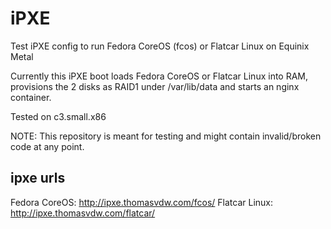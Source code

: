 # iPXE

Test iPXE config to run Fedora CoreOS (fcos) or Flatcar Linux on Equinix Metal

Currently this iPXE boot loads Fedora CoreOS or Flatcar Linux into RAM, provisions the 2 disks as RAID1 under /var/lib/data and starts an nginx container.

Tested on c3.small.x86

NOTE: This repository is meant for testing and might contain invalid/broken code at any point.

## ipxe urls

Fedora CoreOS: http://ipxe.thomasvdw.com/fcos/
Flatcar Linux: http://ipxe.thomasvdw.com/flatcar/
